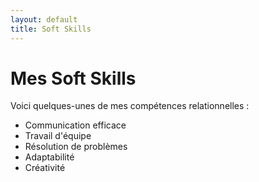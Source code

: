 ```yaml
---
layout: default
title: Soft Skills
---
```


# Mes Soft Skills

Voici quelques-unes de mes compétences relationnelles :

- Communication efficace
- Travail d'équipe
- Résolution de problèmes
- Adaptabilité
- Créativité
